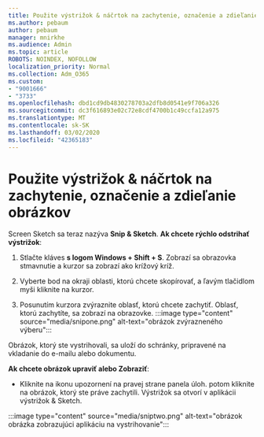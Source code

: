 ```yaml
---
title: Použite výstrižok & náčrtok na zachytenie, označenie a zdieľanie obrázkov
ms.author: pebaum
author: pebaum
manager: mnirkhe
ms.audience: Admin
ms.topic: article
ROBOTS: NOINDEX, NOFOLLOW
localization_priority: Normal
ms.collection: Adm_O365
ms.custom:
- "9001666"
- "3733"
ms.openlocfilehash: dbd1cd9db4830278703a2dfb8d0541e9f706a326
ms.sourcegitcommit: dc3f616893e02c72e8cdf4700b1c49ccfa12a975
ms.translationtype: MT
ms.contentlocale: sk-SK
ms.lasthandoff: 03/02/2020
ms.locfileid: "42365183"
---
```

# <a name="use-snip--sketch-to-capture-mark-up-and-share-images"></a>Použite výstrižok & náčrtok na zachytenie, označenie a zdieľanie obrázkov

Screen Sketch sa teraz nazýva **Snip & Sketch**. **Ak chcete rýchlo odstrihať výstrižok**:

1. Stlačte kláves **s logom Windows + Shift + S**. Zobrazí sa obrazovka stmavnutie a kurzor sa zobrazí ako krížový kríž. 

2. Vyberte bod na okraji oblasti, ktorú chcete skopírovať, a ľavým tlačidlom myši kliknite na kurzor. 

3. Posunutím kurzora zvýraznite oblasť, ktorú chcete zachytiť. Oblasť, ktorú zachytíte, sa zobrazí na obrazovke.
:::image type="content" source="media/snipone.png" alt-text="obrázok zvýrazneného výberu":::

Obrázok, ktorý ste vystrihovali, sa uloží do schránky, pripravené na vkladanie do e-mailu alebo dokumentu. 

**Ak chcete obrázok upraviť alebo Zobraziť**: 

- Kliknite na ikonu upozornení na pravej strane panela úloh. potom kliknite na obrázok, ktorý ste práve zachytili. Výstrižok sa otvorí v aplikácii výstrižok & Sketch.

:::image type="content" source="media/sniptwo.png" alt-text="obrázok obrázka zobrazujúci aplikáciu na vystrihovanie":::